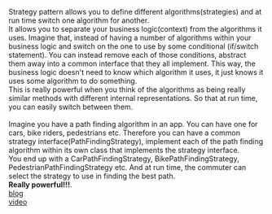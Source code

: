 Strategy pattern allows you to define different algorithms(strategies) and at run time switch one algorithm for another.<br/>
It allows  you to separate your business logic(context) from the algorithms it uses. Imagine that, instead of having a number of algorithms within your business logic and switch on the one to use by some conditional (if/switch statement). You can instead remove each of those conditions, abstract them away into a common interface that they all implement. This way, the business logic doesn't need to know which algorithm it uses, it just knows it uses some algorithm to do something.<br/>
This is really powerful when you think of the algorithms as being really similar methods with different internal representations. So that at run time, you can easily switch between them.<br/>
<br/>
Imagine you have a path finding algorithm in an app. You can have one for cars, bike riders, pedestrians etc. Therefore you can have a common strategy interface(PathFindingStrategy), implement each of the path finding algorithm within its own class that implements the strategy interface.<br/>
You end up with a CarPathFindingStrategy, BikePathFindingStrategy, PedestrianPathFindingStrategy etc. And at run time, the commuter can select the strategy to use in finding the best path.<br/>
**Really powerful!!!**.<br/>
[blog](https://refactoring.guru/design-patterns/strategy) <br/>
[video](https://www.youtube.com/watch?v=v9ejT8FO-7I&list=PLrhzvIcii6GNjpARdnO4ueTUAVR9eMBpc)